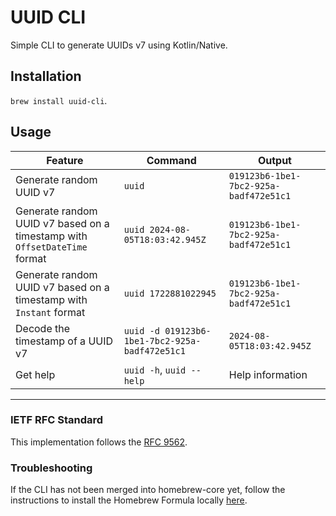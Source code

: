 # UUID CLI

Simple CLI to generate UUIDs v7 using Kotlin/Native.

## Installation
`brew install uuid-cli`.

## Usage

| Feature                                                                   | Command                                        | Output                                 |
| ------------------------------------------------------------------------- | ---------------------------------------------- | -------------------------------------- |
| Generate random UUID v7                                                   | `uuid`                                         | `019123b6-1be1-7bc2-925a-badf472e51c1` |
| Generate random UUID v7 based on a timestamp with `OffsetDateTime` format | `uuid 2024-08-05T18:03:42.945Z`                | `019123b6-1be1-7bc2-925a-badf472e51c1` |
| Generate random UUID v7 based on a timestamp with `Instant` format        | `uuid 1722881022945`                           | `019123b6-1be1-7bc2-925a-badf472e51c1` |
| Decode the timestamp of a UUID v7                                         | `uuid -d 019123b6-1be1-7bc2-925a-badf472e51c1` | `2024-08-05T18:03:42.945Z`             |
| Get help                                                                  | `uuid -h`, `uuid --help`                       | Help information                       |

---

### IETF RFC Standard

This implementation follows the [RFC 9562](https://datatracker.ietf.org/doc/rfc9562/).

### Troubleshooting

If the CLI has not been merged into homebrew-core yet, follow the instructions to 
install the Homebrew Formula locally [here](docs/install-formula-locally.md).